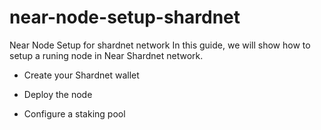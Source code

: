 # near-node-setup-shardnet
Near Node Setup for shardnet network
In this guide, we will show how to setup a runing node in  Near Shardnet network.

* Create your Shardnet wallet


* Deploy the node


* Configure a staking pool
